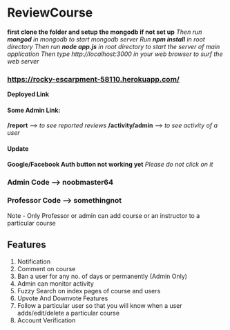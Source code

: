 # ReviewCourse
**first clone the folder and setup the mongodb if not set up**
*Then run **mongod** in mongodb to start mongodb server*
*Run **npm install** in root directory*
*Then run **node app.js** in root directory to start the server of main application*
*Then type http://localhost:3000 in your web browser to surf the web server*

### https://rocky-escarpment-58110.herokuapp.com/
**Deployed Link**

#### Some Admin Link:
**/report** --> *to see reported reviews*
**/activity/admin** --> *to see activity of a user*

#### Update
**Google/Facebook Auth button not working yet**
*Please do not click on it*


### Admin Code --> noobmaster64
### Professor Code --> somethingnot

Note - Only Professor or admin can add course or an instructor to a particular course

## Features
1. Notification
2. Comment on course
3. Ban a user for any no. of days or permanently (Admin Only)
4. Admin can monitor activity
5. Fuzzy Search on index pages of course and users
6. Upvote And Downvote Features
7. Follow a particular user so that you will know when a user adds/edit/delete a particular course
8. Account Verification
